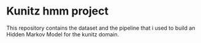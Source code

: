 # Kunitz hmm project
This repository contains the dataset and the pipeline that i used to build an Hidden Markov Model for the kunitz domain.
